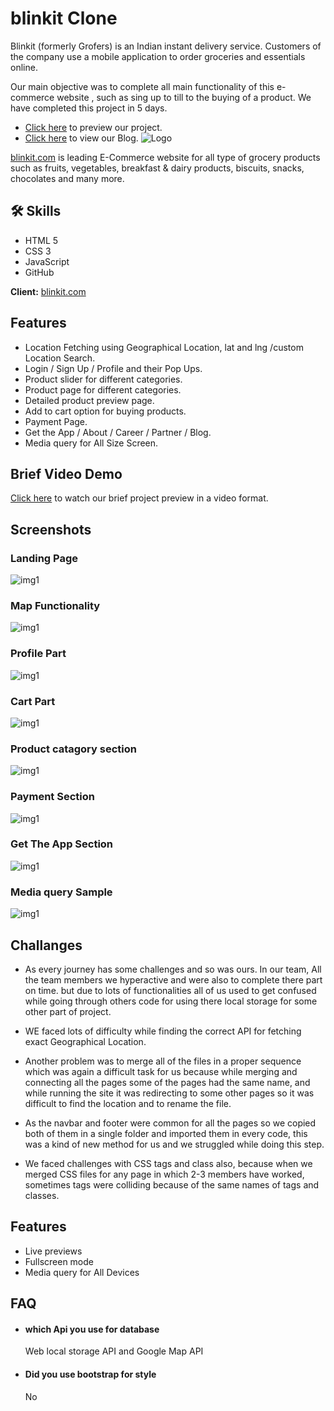 # blinkit Clone
Blinkit (formerly Grofers) is an Indian instant delivery service. Customers of the company use a mobile application to order groceries and essentials online.

 Our main objective was to complete all main functionality of this e-commerce website , such as sing up to till to the buying of a product. 
We have completed this project in 5 days.

- [Click here](https://blink-it-by-arshad-gaurav-ayush-rohit-shubham.netlify.app/) to preview our project.
- [Click here](https://medium.com/@rg15697/second-construct-week-and-a-new-experience-c71af930eb80) to view our Blog.
![Logo](https://is3-ssl.mzstatic.com/image/thumb/Purple116/v4/84/6e/03/846e03c3-6020-579b-1782-f4bd346a09e2/AppIconRelease-0-0-1x_U007emarketing-0-0-0-5-0-0-sRGB-0-0-0-GLES2_U002c0-512MB-85-220-0-0.png/1200x630wa.png)

[blinkit.com](https://blinkit.com/) is leading E-Commerce website for all type of grocery products such as fruits, vegetables, breakfast & dairy products, biscuits, snacks, chocolates and many more.
## 🛠 Skills
- HTML 5
- CSS 3 
- JavaScript
- GitHub

**Client:** 
[blinkit.com](https://blinkit.com/)

## Features
- Location Fetching using Geographical Location, lat and lng /custom Location Search.
- Login / Sign Up / Profile and their Pop Ups.
- Product slider for different categories.
- Product page for different categories.
- Detailed product preview page.
- Add to cart option for buying products.
- Payment Page.
- Get the App / About / Career / Partner / Blog.
- Media query for All Size Screen.

## Brief Video Demo
[Click here](https://drive.google.com/file/d/14Mdp1t-qx7PQNswqESkQ7xNz22mdp9GT/view?usp=sharing) to watch our brief project preview in a video format.

## Screenshots
### Landing Page
![img1](/images/img1.png)
### Map Functionality
![img1](/images/img2.png)
### Profile Part
![img1](/images/img3.png)
### Cart Part
![img1](/images/img4.png)
### Product catagory section
![img1](/images/img5.png)
### Payment Section
![img1](/images/img6.png)
### Get The App Section
![img1](/images/img7.png)
### Media query Sample
![img1](/images/img8.png)

## Challanges

- As every journey has some challenges and so was ours. In our team, All the team members we hyperactive and were also to complete there part on time. but due to lots of functionalities all of us used to get confused while going through others code for using there local storage for some other part of project.

- WE faced lots of difficulty while finding the correct API for fetching exact Geographical Location.

- Another problem was to merge all of the files in a proper sequence which was again a difficult task for us because while merging and connecting all the pages some of the pages had the same name, and while running the site it was redirecting to some other pages so it was difficult to find the location and to rename the file.

- As the navbar and footer were common for all the pages so we copied both of them in a single folder and imported them in every code, this was a kind of new method for us and we struggled while doing this step.

- We faced challenges with CSS tags and class also, because when we merged CSS files for any page in which 2-3 members have worked, sometimes tags were colliding because of the same names of tags and classes.



## Features
- Live previews
- Fullscreen mode
- Media query for All Devices

## FAQ

- #### which Api you use for database
    Web local storage API and Google Map API
- #### Did you use bootstrap for style
    No

